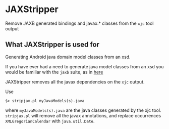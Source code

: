 # JAXStripper
Remove JAXB generated bindings and javax.* classes from the `xjc` tool output

## What JAXStripper is used for

Generating Android java domain model classes from an xsd.

If you have ever had a need to generate java model classes from an xsd you would be familiar with the `jaxb` suite, as in [here](https://mvnrepository.com/artifact/com.sun.xml.bind/jaxb-xjc)

JAXStripper removes all the javax dependencies on the `xjc` output.

Use 

```$> stripjax.pl myJavaModels(s).java```

where `myJavaModels(s).java` are the java classes generated by the xjc tool. `stripjax.pl` will remove all the javax annotations, and replace occurrences `XMLGregorianCalendar` with `java.util.Date`.










